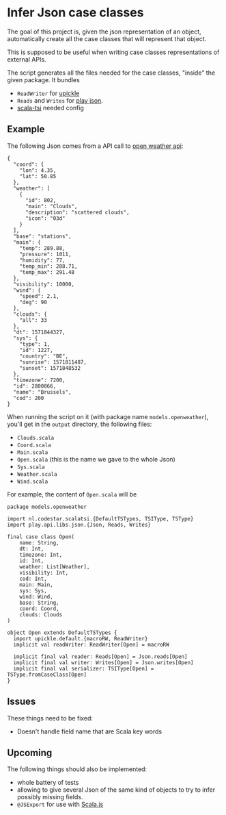 # Infer Json case classes

The goal of this project is, given the json representation of an object, automatically create all the case classes that will represent that object.

This is supposed to be useful when writing case classes representations of external APIs.

The script generates all the files needed for the case classes, "inside" the given package. It bundles
- `ReadWriter` for [upickle](http://www.lihaoyi.com/upickle/)
- `Reads` and `Writes` for [play json](https://github.com/playframework/play-json).
- [scala-tsi](https://github.com/code-star/scala-tsi) needed config

## Example

The following Json comes from a API call to [open weather api](https://openweathermap.org/):
```
{
  "coord": {
    "lon": 4.35,
    "lat": 50.85
  },
  "weather": [
    {
      "id": 802,
      "main": "Clouds",
      "description": "scattered clouds",
      "icon": "03d"
    }
  ],
  "base": "stations",
  "main": {
    "temp": 289.88,
    "pressure": 1011,
    "humidity": 77,
    "temp_min": 288.71,
    "temp_max": 291.48
  },
  "visibility": 10000,
  "wind": {
    "speed": 2.1,
    "deg": 90
  },
  "clouds": {
    "all": 33
  },
  "dt": 1571844327,
  "sys": {
    "type": 1,
    "id": 1227,
    "country": "BE",
    "sunrise": 1571811487,
    "sunset": 1571848532
  },
  "timezone": 7200,
  "id": 2800866,
  "name": "Brussels",
  "cod": 200
}
```

When running the script on it (with package name `models.openweather`), you'll get in the `output` directory, the following files:
- `Clouds.scala`
- `Coord.scala`
- `Main.scala`
- `Open.scala` (this is the name we gave to the whole Json)
- `Sys.scala`
- `Weather.scala`
- `Wind.scala`

For example, the content of `Open.scala` will be
```
package models.openweather

import nl.codestar.scalatsi.{DefaultTSTypes, TSIType, TSType}
import play.api.libs.json.{Json, Reads, Writes}

final case class Open(
	name: String,
	dt: Int,
	timezone: Int,
	id: Int,
	weather: List[Weather],
	visibility: Int,
	cod: Int,
	main: Main,
	sys: Sys,
	wind: Wind,
	base: String,
	coord: Coord,
	clouds: Clouds
)

object Open extends DefaultTSTypes {
  import upickle.default.{macroRW, ReadWriter}
  implicit val readWriter: ReadWriter[Open] = macroRW

  implicit final val reader: Reads[Open] = Json.reads[Open]
  implicit final val writer: Writes[Open] = Json.writes[Open]
  implicit final val serializer: TSIType[Open] = TSType.fromCaseClass[Open]
}
```

## Issues

These things need to be fixed:
- Doesn't handle field name that are Scala key words

## Upcoming

The following things should also be implemented:
- whole battery of tests
- allowing to give several Json of the same kind of objects to try to infer possibly missing fields.
- `@JSExport` for use with [Scala.js](https://www.scala-js.org/)
